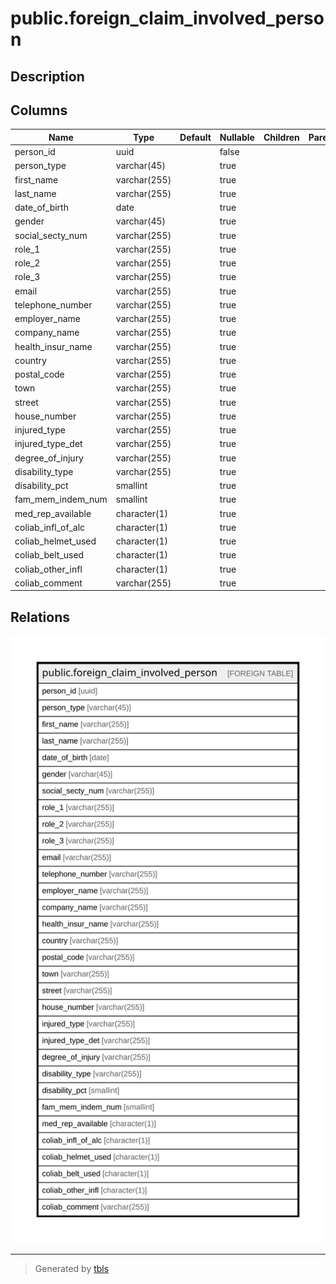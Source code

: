 # public.foreign_claim_involved_person

## Description

## Columns

| Name | Type | Default | Nullable | Children | Parents | Comment |
| ---- | ---- | ------- | -------- | -------- | ------- | ------- |
| person_id | uuid |  | false |  |  |  |
| person_type | varchar(45) |  | true |  |  |  |
| first_name | varchar(255) |  | true |  |  |  |
| last_name | varchar(255) |  | true |  |  |  |
| date_of_birth | date |  | true |  |  |  |
| gender | varchar(45) |  | true |  |  |  |
| social_secty_num | varchar(255) |  | true |  |  |  |
| role_1 | varchar(255) |  | true |  |  |  |
| role_2 | varchar(255) |  | true |  |  |  |
| role_3 | varchar(255) |  | true |  |  |  |
| email | varchar(255) |  | true |  |  |  |
| telephone_number | varchar(255) |  | true |  |  |  |
| employer_name | varchar(255) |  | true |  |  |  |
| company_name | varchar(255) |  | true |  |  |  |
| health_insur_name | varchar(255) |  | true |  |  |  |
| country | varchar(255) |  | true |  |  |  |
| postal_code | varchar(255) |  | true |  |  |  |
| town | varchar(255) |  | true |  |  |  |
| street | varchar(255) |  | true |  |  |  |
| house_number | varchar(255) |  | true |  |  |  |
| injured_type | varchar(255) |  | true |  |  |  |
| injured_type_det | varchar(255) |  | true |  |  |  |
| degree_of_injury | varchar(255) |  | true |  |  |  |
| disability_type | varchar(255) |  | true |  |  |  |
| disability_pct | smallint |  | true |  |  |  |
| fam_mem_indem_num | smallint |  | true |  |  |  |
| med_rep_available | character(1) |  | true |  |  |  |
| coliab_infl_of_alc | character(1) |  | true |  |  |  |
| coliab_helmet_used | character(1) |  | true |  |  |  |
| coliab_belt_used | character(1) |  | true |  |  |  |
| coliab_other_infl | character(1) |  | true |  |  |  |
| coliab_comment | varchar(255) |  | true |  |  |  |

## Relations

![er](public.foreign_claim_involved_person.svg)

---

> Generated by [tbls](https://github.com/k1LoW/tbls)
